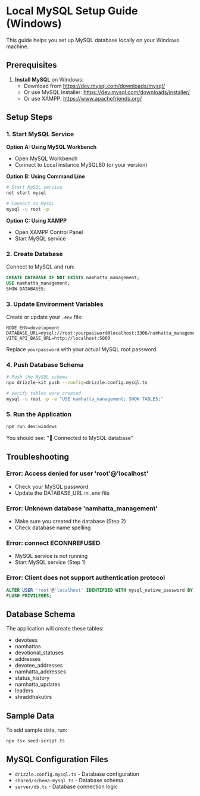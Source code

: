 # Local MySQL Setup Guide (Windows)

This guide helps you set up MySQL database locally on your Windows machine.

## Prerequisites

1. **Install MySQL** on Windows:
   - Download from https://dev.mysql.com/downloads/mysql/
   - Or use MySQL Installer: https://dev.mysql.com/downloads/installer/
   - Or use XAMPP: https://www.apachefriends.org/

## Setup Steps

### 1. Start MySQL Service

**Option A: Using MySQL Workbench**
- Open MySQL Workbench
- Connect to Local instance MySQL80 (or your version)

**Option B: Using Command Line**
```bash
# Start MySQL service
net start mysql

# Connect to MySQL
mysql -u root -p
```

**Option C: Using XAMPP**
- Open XAMPP Control Panel
- Start MySQL service

### 2. Create Database

Connect to MySQL and run:
```sql
CREATE DATABASE IF NOT EXISTS namhatta_management;
USE namhatta_management;
SHOW DATABASES;
```

### 3. Update Environment Variables

Create or update your `.env` file:
```env
NODE_ENV=development
DATABASE_URL=mysql://root:yourpassword@localhost:3306/namhatta_management
VITE_API_BASE_URL=http://localhost:5000
```

Replace `yourpassword` with your actual MySQL root password.

### 4. Push Database Schema

```bash
# Push the MySQL schema
npx drizzle-kit push --config=drizzle.config.mysql.ts

# Verify tables were created
mysql -u root -p -e "USE namhatta_management; SHOW TABLES;"
```

### 5. Run the Application

```bash
npm run dev:windows
```

You should see: "🔗 Connected to MySQL database"

## Troubleshooting

### Error: Access denied for user 'root'@'localhost'
- Check your MySQL password
- Update the DATABASE_URL in .env file

### Error: Unknown database 'namhatta_management'
- Make sure you created the database (Step 2)
- Check database name spelling

### Error: connect ECONNREFUSED
- MySQL service is not running
- Start MySQL service (Step 1)

### Error: Client does not support authentication protocol
```sql
ALTER USER 'root'@'localhost' IDENTIFIED WITH mysql_native_password BY 'yourpassword';
FLUSH PRIVILEGES;
```

## Database Schema

The application will create these tables:
- devotees
- namhattas
- devotional_statuses
- addresses
- devotee_addresses
- namhatta_addresses
- status_history
- namhatta_updates
- leaders
- shraddhakutirs

## Sample Data

To add sample data, run:
```bash
npx tsx seed-script.ts
```

## MySQL Configuration Files

- `drizzle.config.mysql.ts` - Database configuration
- `shared/schema-mysql.ts` - Database schema
- `server/db.ts` - Database connection logic